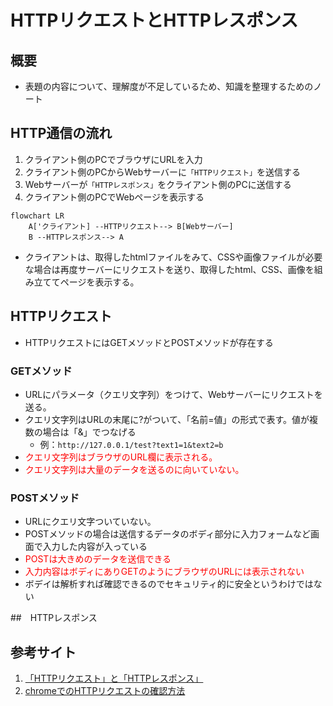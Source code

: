 # HTTPリクエストとHTTPレスポンス
## 概要
- 表題の内容について、理解度が不足しているため、知識を整理するためのノート

## HTTP通信の流れ
1. クライアント側のPCでブラウザにURLを入力
2. クライアント側のPCからWebサーバーに`「HTTPリクエスト」`を送信する
3. Webサーバーが`「HTTPレスポンス」`をクライアント側のPCに送信する
4. クライアント側のPCでWebページを表示する
```mermaid
flowchart LR
    A['クライアント] --HTTPリクエスト--> B[Webサーバー]
    B --HTTPレスポンス--> A
```
- クライアントは、取得したhtmlファイルをみて、CSSや画像ファイルが必要な場合は再度サーバーにリクエストを送り、取得したhtml、CSS、画像を組み立ててページを表示する。

## HTTPリクエスト
- HTTPリクエストにはGETメソッドとPOSTメソッドが存在する
### GETメソッド
- URLにパラメータ（クエリ文字列）をつけて、Webサーバーにリクエストを送る。
- クエリ文字列はURLの末尾に?がついて、「名前=値」の形式で表す。値が複数の場合は「&」でつなげる
  - 例：`http://127.0.0.1/test?text1=1&text2=b`
- <span style="color: red; ">クエリ文字列はブラウザのURL欄に表示される。</span>
- <span style="color: red; ">クエリ文字列は大量のデータを送るのに向いていない。</span>
### POSTメソッド
- URLにクエリ文字ついていない。
- POSTメソッドの場合は送信するデータのボディ部分に入力フォームなど画面で入力した内容が入っている
- <span style="color: red; ">POSTは大きめのデータを送信できる</span>
- <span style="color: red; ">入力内容はボディにありGETのようにブラウザのURLには表示されない</span>
- ボデイは解析すれば確認できるのでセキュリティ的に安全というわけではない

##　HTTPレスポンス


## 参考サイト
1. [「HTTPリクエスト」と「HTTPレスポンス」](https://itsakura.com/network-http-get-post)
2. [chromeでのHTTPリクエストの確認方法](https://with.sunabaco.com/759)